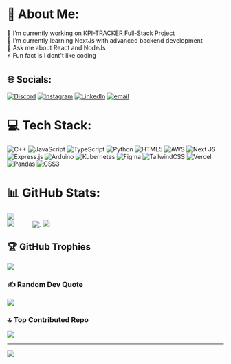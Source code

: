 # 💫 About Me:
🔭 I’m currently working on KPI-TRACKER Full-Stack Project<br>🌱 I’m currently learning NextJs with advanced backend development <br>💬 Ask me about React and NodeJs<br>⚡ Fun fact is I dont't like coding 

  
## 🌐 Socials:
[![Discord](https://img.shields.io/badge/Discord-%237289DA.svg?logo=discord&logoColor=white)](https://discord.gg/https://discord.gg/JGBUtrZb) [![Instagram](https://img.shields.io/badge/Instagram-%23E4405F.svg?logo=Instagram&logoColor=white)](https://instagram.com/_akshat_shrivastava0104) [![LinkedIn](https://img.shields.io/badge/LinkedIn-%230077B5.svg?logo=linkedin&logoColor=white)](https://linkedin.com/in/AkshatShrivastava01) [![email](https://img.shields.io/badge/Email-D14836?logo=gmail&logoColor=white)](mailto:sshrivastava.akshatt@gmail.com) 

# 💻 Tech Stack:
![C++](https://img.shields.io/badge/c++-%2300599C.svg?style=flat&logo=c%2B%2B&logoColor=white) ![JavaScript](https://img.shields.io/badge/javascript-%23323330.svg?style=flat&logo=javascript&logoColor=%23F7DF1E) ![TypeScript](https://img.shields.io/badge/typescript-%23007ACC.svg?style=flat&logo=typescript&logoColor=white) ![Python](https://img.shields.io/badge/python-3670A0?style=flat&logo=python&logoColor=ffdd54) ![HTML5](https://img.shields.io/badge/html5-%23E34F26.svg?style=flat&logo=html5&logoColor=white) ![AWS](https://img.shields.io/badge/AWS-%23FF9900.svg?style=flat&logo=amazon-aws&logoColor=white) ![Next JS](https://img.shields.io/badge/Next-black?style=flat&logo=next.js&logoColor=white) ![Express.js](https://img.shields.io/badge/express.js-%23404d59.svg?style=flat&logo=express&logoColor=%2361DAFB) ![Arduino](https://img.shields.io/badge/-Arduino-00979D?style=flat&logo=Arduino&logoColor=white) ![Kubernetes](https://img.shields.io/badge/kubernetes-%23326ce5.svg?style=flat&logo=kubernetes&logoColor=white) ![Figma](https://img.shields.io/badge/figma-%23F24E1E.svg?style=flat&logo=figma&logoColor=white) ![TailwindCSS](https://img.shields.io/badge/tailwindcss-%2338B2AC.svg?style=flat&logo=tailwind-css&logoColor=white) ![Vercel](https://img.shields.io/badge/vercel-%23000000.svg?style=flat&logo=vercel&logoColor=white) ![Pandas](https://img.shields.io/badge/pandas-%23150458.svg?style=flat&logo=pandas&logoColor=white) ![CSS3](https://img.shields.io/badge/css3-%231572B6.svg?style=flat&logo=css3&logoColor=white)
# 📊 GitHub Stats:
![](https://github-readme-stats.vercel.app/api?username=AkshatShrivastava0104&theme=codeSTACKr&hide_border=false&include_all_commits=true&count_private=true)<br/>
![](https://nirzak-streak-stats.vercel.app/?user=AkshatShrivastava0104&theme=codeSTACKr&hide_border=false) &nbsp; &nbsp; &nbsp; &nbsp; &nbsp;  ![.](https://user-images.githubusercontent.com/74038190/235224431-e8c8c12e-6826-47f1-89fb-2ddad83b3abf.gif)
![](https://github-readme-stats.vercel.app/api/top-langs/?username=AkshatShrivastava0104&theme=codeSTACKr&hide_border=false&include_all_commits=true&count_private=true&layout=compact)

## 🏆 GitHub Trophies
![](https://github-profile-trophy.vercel.app/?username=AkshatShrivastava0104&theme=radical&no-frame=true&no-bg=false&margin-w=4)

### ✍️ Random Dev Quote
![](https://quotes-github-readme.vercel.app/api?type=horizontal&theme=tokyonight)

### 🔝 Top Contributed Repo
![](https://github-contributor-stats.vercel.app/api?username=AkshatShrivastava0104&limit=5&theme=codeSTACKr&combine_all_yearly_contributions=true)

---
[![](https://visitcount.itsvg.in/api?id=AkshatShrivastava0104&icon=1&color=7)](https://visitcount.itsvg.in)

<!-- Proudly created with GPRM ( https://gprm.itsvg.in ) -->
